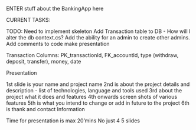 ENTER stuff about the BankingApp here 

CURRENT TASKS:


TODO:
Need to implement skeleton
Add Transaction table to DB - How will I alter the db context.cs? 
Add the ability for an admin to create other admins.
Add comments to code
make presentation

Transaction Columns:
PK_transactionId, FK_accountId, type (withdraw, deposit, transfer), money, date


Presentation

1st slide is your name and project name
2nd is about the project details and description - list of technologies, language and tools used
3rd about the project what it does and features
4th onwards screen shots of various features
5th is what you intend to change or add in future to the project
6th is thank and contact Information

Time for presentation is max 20’mins
No just 4 5 slides
